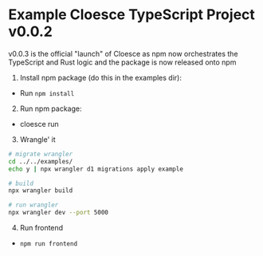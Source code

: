 # Example Cloesce TypeScript Project v0.0.2

v0.0.3 is the official "launch" of Cloesce as npm now orchestrates
the TypeScript and Rust logic and the package is now released onto npm

1. Install npm package (do this in the examples dir):
- Run `npm install`

2. Run npm package:
- cloesce run

3. Wrangle' it

```bash
# migrate wrangler
cd ../../examples/
echo y | npx wrangler d1 migrations apply example

# build
npx wrangler build

# run wrangler
npx wrangler dev --port 5000
```

4. Run frontend
- `npm run frontend`